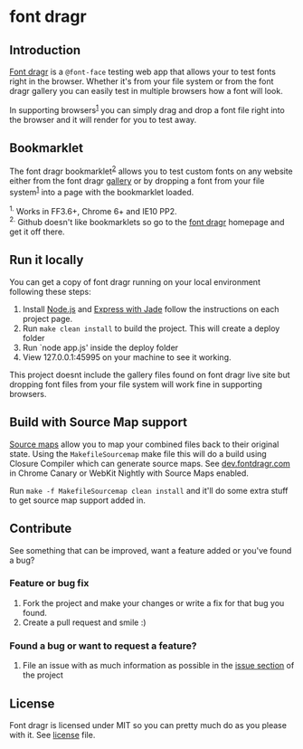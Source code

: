 # font dragr

## Introduction

[Font dragr](http://dev.fontdragr.com/) is a `@font-face` testing web app that allows your to test fonts right in the browser. Whether it's from your file system or from the font dragr gallery you can easily test in multiple browsers how a font will look.

In supporting browsers<sup><a href="#sup1">1</a></sup> you can simply drag and drop a font file right into the browser and it will render for you to test away.

## Bookmarklet

The font dragr bookmarklet<sup><a href="#sup1">2</a></sup> allows you to test custom fonts on any website either from the font dragr [gallery](http://dev.fontdragr.com/gallery) or by dropping a font from your file system<sup><a href="#sup1">1</a></sup> into a page with the bookmarklet loaded.

<sup name="sup1">1.</sup> Works in FF3.6+, Chrome 6+ and IE10 PP2.<br />
<sup name="sup2">2.</sup> Github doesn't like bookmarklets so go to the [font dragr](http://dev.fontdragr.com/) homepage and get it off there.

## Run it locally

You can get a copy of font dragr running on your local environment following these steps:

1. Install [Node.js](https://github.com/joyent/node) and [Express with Jade](https://github.com/visionmedia/express) follow the instructions on each project page.
2. Run `make clean install` to build the project. This will create a deploy folder
3. Run `node app.js' inside the deploy folder
4. View 127.0.0.1:45995 on your machine to see it working.

This project doesnt include the gallery files found on font dragr live site but dropping font files from your file system will work fine in supporting browsers.

## Build with Source Map support

[Source maps](http://www.html5rocks.com/en/tutorials/developertools/sourcemaps/) allow you to map your combined files back to their original state. Using the `MakefileSourcemap` make file this will do a build using Closure Compiler which can generate source maps. See [dev.fontdragr.com](http://dev.fontdragr.com) in Chrome Canary or WebKit Nightly with Source Maps enabled.

Run `make -f MakefileSourcemap clean install` and it'll do some extra stuff to get source map support added in. 

## Contribute

See something that can be improved, want a feature added or you've found a bug?

### Feature or bug fix

1. Fork the project and make your changes or write a fix for that bug you found.
2. Create a pull request and smile :)

### Found a bug or want to request a feature?

1. File an issue with as much information as possible in the [issue section](/ryanseddon/font-dragr/issues) of the project

## License

Font dragr is licensed under MIT so you can pretty much do as you please with it. See [license](http://fontdragr.com/license.txt) file.
